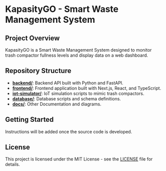 # KapasityGO - Smart Waste Management System

## Project Overview

KapasityGO is a Smart Waste Management System designed to monitor trash compactor fullness levels and display data on a web dashboard.

## Repository Structure

- [**backend/**](/backend/README.md): Backend API built with Python and FastAPI.
- [**frontend/**](/frontend/README.md): Frontend application built with Next.js, React, and TypeScript.
- [**iot-simulator/**](/iot-simulator/README.md): IoT simulation scripts to mimic trash compactors.
- [**database/**](/database/README.md): Database scripts and schema definitions.
- [**docs/**](/docs/README.md): Other Documentation and diagrams.

## Getting Started

Instructions will be added once the source code is developed.

## License

This project is licensed under the MIT License - see the [LICENSE](LICENSE) file for details.
